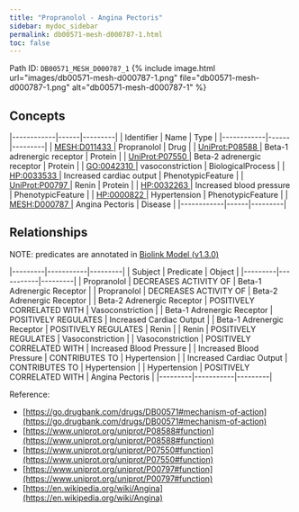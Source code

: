 ```yaml
---
title: "Propranolol - Angina Pectoris"
sidebar: mydoc_sidebar
permalink: db00571-mesh-d000787-1.html
toc: false 
---
```



Path ID: `DB00571_MESH_D000787_1`
{% include image.html url="images/db00571-mesh-d000787-1.png" file="db00571-mesh-d000787-1.png" alt="db00571-mesh-d000787-1" %}

## Concepts

|------------|------|---------|
| Identifier | Name | Type    |
|------------|------|---------|
| <a href="https://identifiers.org/MESH:D011433">MESH:D011433 </a> | Propranolol | Drug |
| <a href="https://identifiers.org/UniProt:P08588">UniProt:P08588 </a> | Beta-1 adrenergic receptor | Protein |
| <a href="https://identifiers.org/UniProt:P07550">UniProt:P07550 </a> | Beta-2 adrenergic receptor | Protein |
| <a href="https://identifiers.org/GO:0042310">GO:0042310 </a> | vasoconstriction | BiologicalProcess |
| <a href="https://identifiers.org/HP:0033533">HP:0033533 </a> | Increased cardiac output | PhenotypicFeature |
| <a href="https://identifiers.org/UniProt:P00797">UniProt:P00797 </a> | Renin | Protein |
| <a href="https://identifiers.org/HP:0032263">HP:0032263 </a> | Increased blood pressure | PhenotypicFeature |
| <a href="https://identifiers.org/HP:0000822">HP:0000822 </a> | Hypertension | PhenotypicFeature |
| <a href="https://identifiers.org/MESH:D000787">MESH:D000787 </a> | Angina Pectoris | Disease |
|------------|------|---------|

## Relationships


NOTE: predicates are annotated in <a href="https://github.com/biolink/biolink-model/releases/tag/v1.3.0">Biolink Model (v1.3.0)</a>

|---------|-----------|---------|
| Subject | Predicate | Object  |
|---------|-----------|---------|
| Propranolol | DECREASES ACTIVITY OF | Beta-1 Adrenergic Receptor |
| Propranolol | DECREASES ACTIVITY OF | Beta-2 Adrenergic Receptor |
| Beta-2 Adrenergic Receptor | POSITIVELY CORRELATED WITH | Vasoconstriction |
| Beta-1 Adrenergic Receptor | POSITIVELY REGULATES | Increased Cardiac Output |
| Beta-1 Adrenergic Receptor | POSITIVELY REGULATES | Renin |
| Renin | POSITIVELY REGULATES | Vasoconstriction |
| Vasoconstriction | POSITIVELY CORRELATED WITH | Increased Blood Pressure |
| Increased Blood Pressure | CONTRIBUTES TO | Hypertension |
| Increased Cardiac Output | CONTRIBUTES TO | Hypertension |
| Hypertension | POSITIVELY CORRELATED WITH | Angina Pectoris |
|---------|-----------|---------|

Reference: 
  - [https://go.drugbank.com/drugs/DB00571#mechanism-of-action](https://go.drugbank.com/drugs/DB00571#mechanism-of-action)
  - [https://www.uniprot.org/uniprot/P08588#function](https://www.uniprot.org/uniprot/P08588#function)
  - [https://www.uniprot.org/uniprot/P07550#function](https://www.uniprot.org/uniprot/P07550#function)
  - [https://www.uniprot.org/uniprot/P00797#function](https://www.uniprot.org/uniprot/P00797#function)
  - [https://en.wikipedia.org/wiki/Angina](https://en.wikipedia.org/wiki/Angina)
